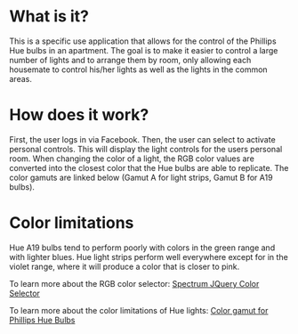 # What is it?

This is a specific use application that allows for the control of the Phillips Hue bulbs in an apartment.  The goal is to make it easier to control a large number of lights and to arrange them by room, only allowing each housemate to control his/her lights as well as the lights in the common areas.

# How does it work?

First, the user logs in via Facebook. Then, the user can select to activate personal controls. This will display the light controls for the users personal room. When changing the color of a light, the RGB color values are converted into the closest color that the Hue bulbs are able to replicate. The color gamuts are linked below (Gamut A for light strips, Gamut B for A19 bulbs).

# Color limitations
Hue A19 bulbs tend to perform poorly with colors in the green range and with lighter blues. Hue light strips perform well everywhere except for in the violet range, where it will produce a color that is closer to pink.

To learn more about the RGB color selector: [Spectrum JQuery Color Selector](https://github.com/bgrins/spectrum)

To learn more about the color limitations of Hue lights: [Color gamut for Phillips Hue Bulbs](http://www.developers.meethue.com/sites/default/files/gamut_0.png) 


